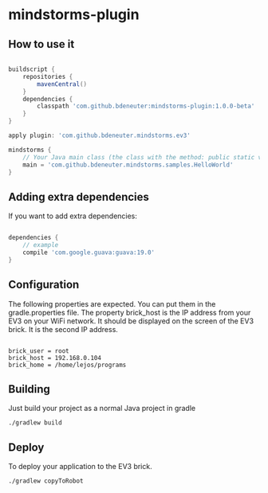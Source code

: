 # mindstorms-plugin

## How to use it

```groovy

buildscript {
    repositories {
        mavenCentral()
    }
    dependencies {
        classpath 'com.github.bdeneuter:mindstorms-plugin:1.0.0-beta'
    }
}

apply plugin: 'com.github.bdeneuter.mindstorms.ev3'

mindstorms {
    // Your Java main class (the class with the method: public static void main(String ... args))
    main = 'com.github.bdeneuter.mindstorms.samples.HelloWorld'
}

```
## Adding extra dependencies

If you want to add extra dependencies:

```groovy

dependencies {
    // example
    compile 'com.google.guava:guava:19.0'
}

```

## Configuration

The following properties are expected. You can put them in the gradle.properties file.
The property brick_host is the IP address from your EV3 on your WiFi network. It should be displayed on the screen of the EV3 brick. It is the second IP address.

```properties

brick_user = root
brick_host = 192.168.0.104
brick_home = /home/lejos/programs

```

## Building

Just build your project as a normal Java project in gradle

```
./gradlew build
```

## Deploy

To deploy your application to the EV3 brick.

```
./gradlew copyToRobot
```
